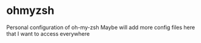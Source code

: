 # ohmyzsh

Personal configuration of oh-my-zsh
Maybe will add more config files here that I want to access everywhere
